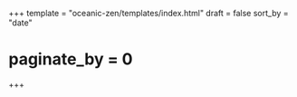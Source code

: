 +++
template = "oceanic-zen/templates/index.html"
draft = false
sort_by = "date"
# paginate_by = 0
+++
